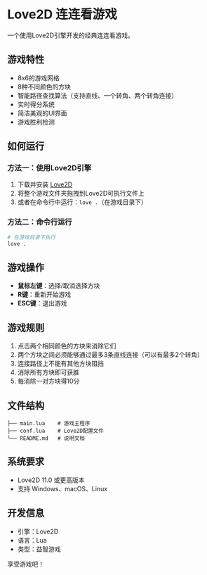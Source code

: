 # Love2D 连连看游戏

一个使用Love2D引擎开发的经典连连看游戏。

## 游戏特性

- 8x6的游戏网格
- 8种不同颜色的方块
- 智能路径查找算法（支持直线、一个转角、两个转角连接）
- 实时得分系统
- 简洁美观的UI界面
- 游戏胜利检测

## 如何运行

### 方法一：使用Love2D引擎
1. 下载并安装 [Love2D](https://love2d.org/)
2. 将整个游戏文件夹拖拽到Love2D可执行文件上
3. 或者在命令行中运行：`love .`（在游戏目录下）

### 方法二：命令行运行
```bash
# 在游戏目录下执行
love .
```

## 游戏操作

- **鼠标左键**：选择/取消选择方块
- **R键**：重新开始游戏
- **ESC键**：退出游戏

## 游戏规则

1. 点击两个相同颜色的方块来消除它们
2. 两个方块之间必须能够通过最多3条直线连接（可以有最多2个转角）
3. 连接路径上不能有其他方块阻挡
4. 消除所有方块即可获胜
5. 每消除一对方块得10分

## 文件结构

```
├── main.lua    # 游戏主程序
├── conf.lua    # Love2D配置文件
└── README.md   # 说明文档
```

## 系统要求

- Love2D 11.0 或更高版本
- 支持 Windows、macOS、Linux

## 开发信息

- 引擎：Love2D
- 语言：Lua
- 类型：益智游戏

享受游戏吧！
